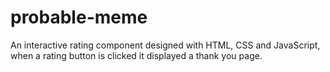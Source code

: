 # probable-meme
An interactive rating component designed with HTML, CSS and JavaScript, when a rating button is clicked it displayed a thank you page.
